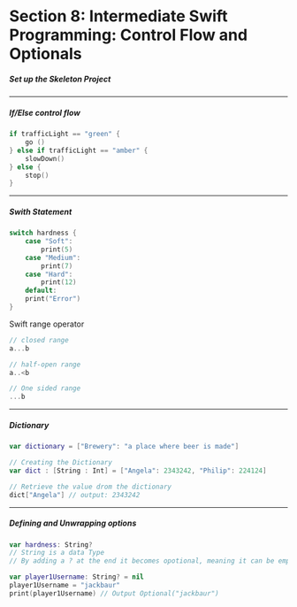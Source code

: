 <h1>Section 8: Intermediate Swift Programming: Control Flow and Optionals</h1>

<h5>Set up the Skeleton Project</h5>

---

<h5>If/Else control flow</h5>

```swift
if trafficLight == "green" {
    go ()
} else if trafficLight == "amber" {
    slowDown()
} else {
    stop()
}
```

---

<h5>Swith Statement</h5>

```swift
switch hardness {
    case "Soft":
        print(5)
    case "Medium":
        print(7)
    case "Hard":
        print(12)
    default:
    print("Error")
}
```

Swift range operator

```swift
// closed range
a...b

// half-open range
a..<b

// One sided range
...b
```

---

<h5>Dictionary</h5>

```swift
var dictionary = ["Brewery": "a place where beer is made"]
```

```swift
// Creating the Dictionary
var dict : [String : Int] = ["Angela": 2343242, "Philip": 224124]

// Retrieve the value drom the dictionary
dict["Angela"] // output: 2343242
```

---

<h5>Defining and Unwrapping options</h5>

```swift
var hardness: String?
// String is a data Type
// By adding a ? at the end it becomes opotional, meaning it can be empty
```

```swift
var player1Username: String? = nil
player1Username = "jackbaur"
print(player1Username) // Output Optional("jackbaur")
```
